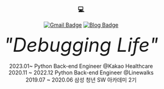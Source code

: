 <div align="center">
<h3>💻</h3>

<!-- [![Hits](https://hits.seeyoufarm.com/api/count/incr/badge.svg?url=https%3A%2F%2Fgithub.com%2Fliza0525&count_bg=%236A9FC2&title_bg=%23555555&icon=&icon_color=%23E7E7E7&title=visits&edge_flat=false)](https://hits.seeyoufarm.com) -->
[![Gmail Badge](https://img.shields.io/badge/Gmail-d14836?logo=Gmail&logoColor=white&color=FF808C&link=mailto:doubley0525@gmail.com)](mailto:doubley0525@gmail.com)
[![Blog Badge](http://img.shields.io/badge/-Blog-green?logo=Velog&logoColor=white&color=4FD5A2&link=https://velog.io/@lizziechung)](https://velog.io/@lizziechung)

<i style="font-size:50px;">"Debugging Life"</i>
<br />
<br />
2023.01~ Python Back-end Engineer @Kakao Healthcare<br />
2020.11 ~ 2022.12 Python Back-end Engineer @Linewalks<br />
2019.07 ~ 2020.06 삼성 청년 SW 아카데미 2기<br />
</div>

